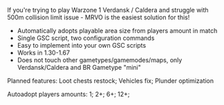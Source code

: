 If you're trying to play Warzone 1 Verdansk / Caldera and struggle with 500m collision limit issue - MRVO is the easiest solution for this!
- Automatically adopts playable area size from players amount in match
- Single GSC script, two configuration commands
- Easy to implement into your own GSC scripts
- Works in 1.30-1.67
- Does not touch other gametypes/gamemodes/maps, only Verdansk/Caldera and BR Gametype "mini"

Planned features: Loot chests restock; Vehicles fix; Plunder optimization

Autoadopt players amounts: 1; 2+; 6+; 12+;
